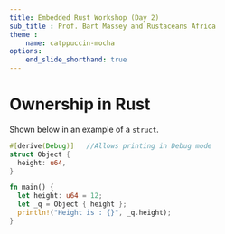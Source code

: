 ```yaml
---
title: Embedded Rust Workshop (Day 2)
sub_title : Prof. Bart Massey and Rustaceans Africa
theme : 
    name: catppuccin-mocha
options: 
    end_slide_shorthand: true
---
```


# Ownership in Rust

Shown below in an example of a `struct`.

```rust +exec
#[derive(Debug)]   //Allows printing in Debug mode
struct Object {
  height: u64,
}

fn main() {
  let height: u64 = 12;
  let _q = Object { height };
  println!("Height is : {}", _q.height);
}
```
